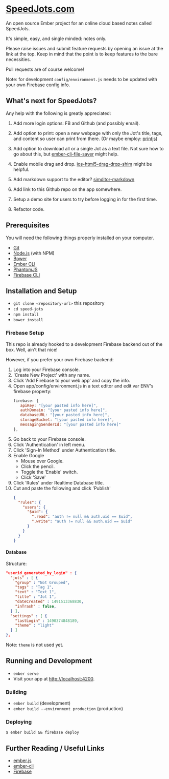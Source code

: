 # [SpeedJots.com](https://speedjots.com)

An open source Ember project for an online cloud based notes called SpeedJots.

It's simple, easy, and single minded: notes only.

Please raise issues and submit feature requests by opening an issue at the link at the top. Keep in mind that the point is to keep features to the bare necessities.

Pull requests are of course welcome!

Note: for development `config/environment.js` needs to be updated with your own Firebase config info.

## What's next for SpeedJots?

Any help with the following is greatly appreciated:

1. Add more login options: FB and Github (and possibly email).

1. Add option to print: open a new webpage with only the Jot's title, tags, and content so user can print from there.  (Or maybe employ: [printjs](http://printjs.crabbly.com/))

1. Add option to download all or a single Jot as a text file. Not sure how to go about this, but [ember-cli-file-saver](https://github.com/cogniteev/ember-cli-file-saver) might help.

1. Enable mobile drag and drop. [ios-html5-drag-drop-shim](https://github.com/timruffles/ios-html5-drag-drop-shim) might be helpful.

1. Add markdown support to the editor? [simditor-markdown](https://github.com/mycolorway/simditor-markdown)

1. Add link to this Github repo on the app somewhere.

1. Setup a demo site for users to try before logging in for the first time.

1. Refactor code.

## Prerequisites

You will need the following things properly installed on your computer.

* [Git](https://git-scm.com/)
* [Node.js](https://nodejs.org/) (with NPM)
* [Bower](https://bower.io/)
* [Ember CLI](https://ember-cli.com/)
* [PhantomJS](http://phantomjs.org/)
* [Firebase CLI](https://firebase.google.com/docs/cli/)

## Installation and Setup

* `git clone <repository-url>` this repository
* `cd speed-jots`
* `npm install`
* `bower install`

### Firebase Setup

This repo is already hooked to a development Firebase backend out of the box.  Well, ain't that nice!

However, if you prefer your own Firebase backend:

1. Log into your Firebase console.
1. 'Create New Project' with any name.
1. Click 'Add Firebase to your web app' and copy the info.
1. Open app/config/environment.js in a text editor and edit var ENV's firebase property:
   ```javascript
   firebase: {
      apiKey: "[your pasted info here]",
      authDomain: "[your pasted info here]",
      databaseURL: "[your pasted info here]",
      storageBucket: "[your pasted info here]",
      messagingSenderId: "[your pasted info here]"
   },
   ```
1. Go back to your Firebase console.
1. Click 'Authentication' in left menu.
1. Click 'Sign-In Method' under Authentication title.
1. Enable Google
   * Mouse over Google.
   * Click the pencil.
   * Toggle the 'Enable' switch.
   * Click 'Save'
1. Click 'Rules' under Realtime Database title.
1. Cut and paste the following and click 'Publish'
   ```json
   {
     "rules": {
       "users": {
         "$uid": {
           ".read": "auth != null && auth.uid == $uid",
           ".write": "auth != null && auth.uid == $uid"
         }
       }
     }
   }
   ```
#### Database

Structure:
```json
"userid_generated_by_login" : {
  "jots" : [ {
    "group" : "Not Grouped",
    "tags" : "Tag 1",
    "text" : "Text 1",
    "title" : "Jot 1",
    "dateCreated" : 1491513368830,
    "inTrash" : false,    
  } ],
  "settings" : [ {
    "lastLogin" : 1490374848189,
    "theme" : "light"
  } ]
},
```
Note: `theme` is not used yet.

## Running and Development

* `ember serve`
* Visit your app at [http://localhost:4200](http://localhost:4200).

### Building

* `ember build` (development)
* `ember build --environment production` (production)

### Deploying

`$ ember build && firebase deploy`

## Further Reading / Useful Links

* [ember.js](http://emberjs.com)
* [ember-cli](https://ember-cli.com)
* [Firebase](https://firebase.google.com)
